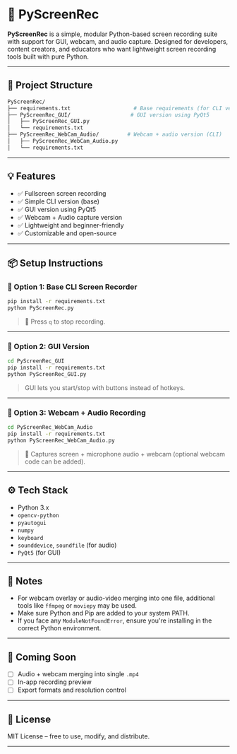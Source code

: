 # 🎥 PyScreenRec

**PyScreenRec** is a simple, modular Python-based screen recording suite with support for GUI, webcam, and audio capture. Designed for developers, content creators, and educators who want lightweight screen recording tools built with pure Python.

---

## 📁 Project Structure

```bash
PyScreenRec/
├── requirements.txt                    # Base requirements (for CLI version)
├── PyScreenRec_GUI/                   # GUI version using PyQt5
│   ├── PyScreenRec_GUI.py
│   └── requirements.txt
├── PyScreenRec_WebCam_Audio/         # Webcam + audio version (CLI)
│   ├── PyScreenRec_WebCam_Audio.py
│   └── requirements.txt
```

---

## 💡 Features

* ✅ Fullscreen screen recording
* ✅ Simple CLI version (base)
* ✅ GUI version using PyQt5
* ✅ Webcam + Audio capture version
* ✅ Lightweight and beginner-friendly
* ✅ Customizable and open-source

---

## 📦 Setup Instructions

### 🔹 Option 1: Base CLI Screen Recorder

```bash
pip install -r requirements.txt
python PyScreenRec.py
```

> 📌 Press `q` to stop recording.

---

### 🔹 Option 2: GUI Version

```bash
cd PyScreenRec_GUI
pip install -r requirements.txt
python PyScreenRec_GUI.py
```

> GUI lets you start/stop with buttons instead of hotkeys.

---

### 🔹 Option 3: Webcam + Audio Recording

```bash
cd PyScreenRec_WebCam_Audio
pip install -r requirements.txt
python PyScreenRec_WebCam_Audio.py
```

> 📌 Captures screen + microphone audio + webcam (optional webcam code can be added).

---

## ⚙️ Tech Stack

* Python 3.x
* `opencv-python`
* `pyautogui`
* `numpy`
* `keyboard`
* `sounddevice`, `soundfile` (for audio)
* `PyQt5` (for GUI)

---

## 📌 Notes

* For webcam overlay or audio-video merging into one file, additional tools like `ffmpeg` or `moviepy` may be used.
* Make sure Python and Pip are added to your system PATH.
* If you face any `ModuleNotFoundError`, ensure you're installing in the correct Python environment.

---

## 🧪 Coming Soon

* [ ] Audio + webcam merging into single `.mp4`
* [ ] In-app recording preview
* [ ] Export formats and resolution control

---

## 📃 License

MIT License – free to use, modify, and distribute.

---

